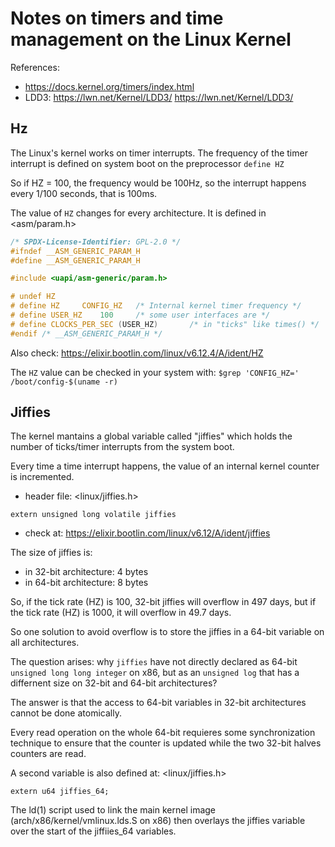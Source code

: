 # Notes on timers and time management on the Linux Kernel

References: 
 - https://docs.kernel.org/timers/index.html
 - LDD3: https://lwn.net/Kernel/LDD3/  https://lwn.net/Kernel/LDD3/


## Hz

The Linux's kernel works on timer interrupts. The frequency of the timer interrupt is defined on system boot on the preprocessor `define HZ`

So if HZ = 100, the frequency would be 100Hz, so the interrupt happens every 1/100 seconds, that is 100ms. 

The value of `HZ` changes for every architecture. It is defined in <asm/param.h> 

```C
/* SPDX-License-Identifier: GPL-2.0 */
#ifndef __ASM_GENERIC_PARAM_H
#define __ASM_GENERIC_PARAM_H

#include <uapi/asm-generic/param.h>

# undef HZ
# define HZ		CONFIG_HZ	/* Internal kernel timer frequency */
# define USER_HZ	100		/* some user interfaces are */
# define CLOCKS_PER_SEC	(USER_HZ)       /* in "ticks" like times() */
#endif /* __ASM_GENERIC_PARAM_H */
```

Also check: https://elixir.bootlin.com/linux/v6.12.4/A/ident/HZ

The `HZ` value can be checked in your system with: `$grep 'CONFIG_HZ=' /boot/config-$(uname -r)` 

## Jiffies

The kernel mantains a global variable called "jiffies" which holds the number of ticks/timer interrupts from the system boot. 

Every time a time interrupt happens, the value of an internal kernel counter is incremented. 

 - header file: <linux/jiffies.h>

```
extern unsigned long volatile jiffies
```

- check at: https://elixir.bootlin.com/linux/v6.12/A/ident/jiffies

The size of jiffies is:
- in 32-bit architecture: 4 bytes
- in 64-bit architecture: 8 bytes

So, if the tick rate (HZ) is 100, 32-bit jiffies will overflow in 497 days, but if the tick rate (HZ) is 1000, it will overflow in 49.7 days. 

So one solution to avoid overflow is to store the jiffies in a 64-bit variable on all architectures. 

The question arises: why `jiffies` have not directly declared as 64-bit `unsigned long long integer` on x86, but as an `unsigned log` that has a differnent size on 32-bit and 64-bit architectures? 

The answer is that the access to 64-bit variables in 32-bit architectures cannot be done atomically. 

Every read operation on the whole 64-bit requieres some synchronization technique to ensure that the counter is updated while the two 32-bit halves counters are read. 

A second variable is also defined at: <linux/jiffies.h>

```
extern u64 jiffies_64;
```

The ld(1) script used to link the main kernel image (arch/x86/kernel/vmlinux.lds.S on x86) then overlays the jiffies variable over the start of the jiffiies_64 variables.

